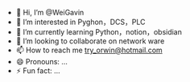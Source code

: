 - 👋 Hi, I’m @WeiGavin
- 👀 I’m interested in Pyghon，DCS，PLC
- 🌱 I’m currently learning Python，notion，obsidian
- 💞️ I’m looking to collaborate on network ware
- 📫 How to reach me try_orwin@hotmail.com
- 😄 Pronouns: ...
- ⚡ Fun fact: ...

<!---
WeiGavin/WeiGavin is a ✨ special ✨ repository because its `README.md` (this file) appears on your GitHub profile.
You can click the Preview link to take a look at your changes.
--->
